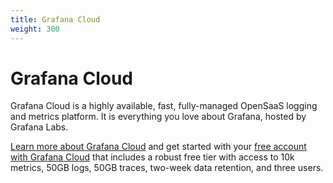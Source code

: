 ```yaml
---
title: Grafana Cloud
weight: 300
---
```


# Grafana Cloud

Grafana Cloud is a highly available, fast, fully-managed OpenSaaS logging and metrics platform. It is everything you love about Grafana, hosted by Grafana Labs.

[Learn more about Grafana Cloud](https://grafana.com/cloud/) and get started with your [free account with Grafana Cloud](https://grafana.com/signup/cloud/connect-account?pg=gsdocs) that includes a robust free tier with access to 10k metrics, 50GB logs, 50GB traces, two-week data retention, and three users.

